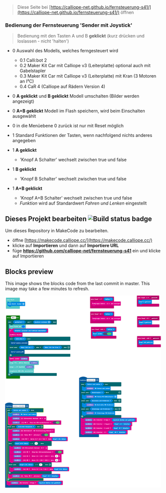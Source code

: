 
> Diese Seite bei [https://calliope-net.github.io/fernsteuerung-s41/](https://calliope-net.github.io/fernsteuerung-s41/) öffnen

### Bedienung der Fernsteuerung 'Sender mit Joystick'

> Bedienung mit den Tasten A und B **geklickt** (kurz drücken und loslassen - nicht 'halten')

* 0 Auswahl des Modells, welches ferngesteuert wird
  * 0.1 Calli:bot 2
  * 0.2 Maker Kit Car mit Calliope v3 (Leiterplatte) optional auch mit Gabelstapler
  * 0.3 Maker Kit Car mit Calliope v3 (Leiterplatte) mit Kran (3 Motoren an I²C)
  * 0.4 CaR 4 (Calliope auf Rädern Version 4)
* 0 **A geklickt** und **B geklickt** Modell umschalten (Bilder werden angezeigt)
* 0 **A+B geklickt** Modell im Flash speichern, wird beim Einschalten ausgewählt
* 0 in die Menüebene 0 zurück ist nur mit Reset möglich

* 1 Standard Funktionen der Tasten, wenn nachfolgend nichts anderes angegeben
* 1 **A geklickt** 
  * 'Knopf A Schalter' wechselt zwischen true und false
* 1 **B geklickt**
  * 'Knopf B Schalter' wechselt zwischen true und false
* 1 **A+B geklickt**
  * 'Knopf A+B Schalter' wechselt zwischen true und false
  * *Funktion* wird auf Standardwert *Fahren und Lenken* eingestellt





## Dieses Projekt bearbeiten ![Build status badge](https://github.com/calliope-net/fernsteuerung-s41/workflows/MakeCode/badge.svg)

Um dieses Repository in MakeCode zu bearbeiten.

* öffne [https://makecode.calliope.cc/](https://makecode.calliope.cc/)
* klicke auf **Importieren** und dann auf **Importiere URL**
* füge **https://github.com/calliope-net/fernsteuerung-s41** ein und klicke auf Importieren

## Blocks preview

This image shows the blocks code from the last commit in master.
This image may take a few minutes to refresh.

![A rendered view of the blocks](https://github.com/calliope-net/fernsteuerung-s41/raw/master/.github/makecode/blocks.png)

